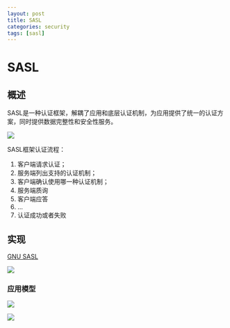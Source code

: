 ```yaml
---
layout: post
title: SASL 
categories: security
tags: [sasl]
---
```


# SASL 

## 概述 

SASL是一种认证框架，解耦了应用和底层认证机制，为应用提供了统一的认证方案，同时提供数据完整性和安全性服务。

![]({{site.baseurl}}/assets/images/sasl.1.png)

SASL框架认证流程：

1.  客户端请求认证；
1.  服务端列出支持的认证机制；
1.  客户端确认使用哪一种认证机制；
1.  服务端质询
1.  客户端应答
1.  ...
1.  认证成功或者失败

## 实现

[GNU SASL](https://www.gnu.org/software/gsasl/)

![]({{site.baseurl}}/assets/images/sasl.2.png)

### 应用模型

![]({{site.baseurl}}/assets/images/sasl.3.png)

![]({{site.baseurl}}/assets/images/sasl.4.png)



